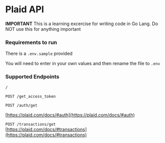 # Plaid API


**IMPORTANT**
This is a learning excercise for writing code in Go Lang. Do NOT use this for anything important

### Requirements to run

There is a `.env.sample` provided

You will need to enter in your own values and then rename the file to `.env`



### Supported Endpoints

`/`


`POST /get_access_token`


`POST /auth/get`  

[https://plaid.com/docs/#auth](https://plaid.com/docs/#auth)

`POST /transactions/get`  
[https://plaid.com/docs/#transactions](https://plaid.com/docs/#transactions)